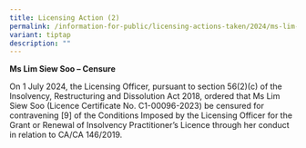 ```yaml
---
title: Licensing Action (2)
permalink: /information-for-public/licensing-actions-taken/2024/ms-lim-siew-soo/
variant: tiptap
description: ""
---
```

<p><strong>Ms Lim Siew Soo – Censure</strong>
</p>
<p></p>
<p>On 1 July 2024, the Licensing Officer, pursuant to section 56(2)(c) of
the Insolvency, Restructuring and Dissolution Act 2018, ordered that Ms
Lim Siew Soo (Licence Certificate No. C1-00096-2023) be censured for contravening
[9] of the Conditions Imposed by the Licensing Officer for the Grant or
Renewal of Insolvency Practitioner’s Licence through her conduct in relation
to CA/CA 146/2019.</p>